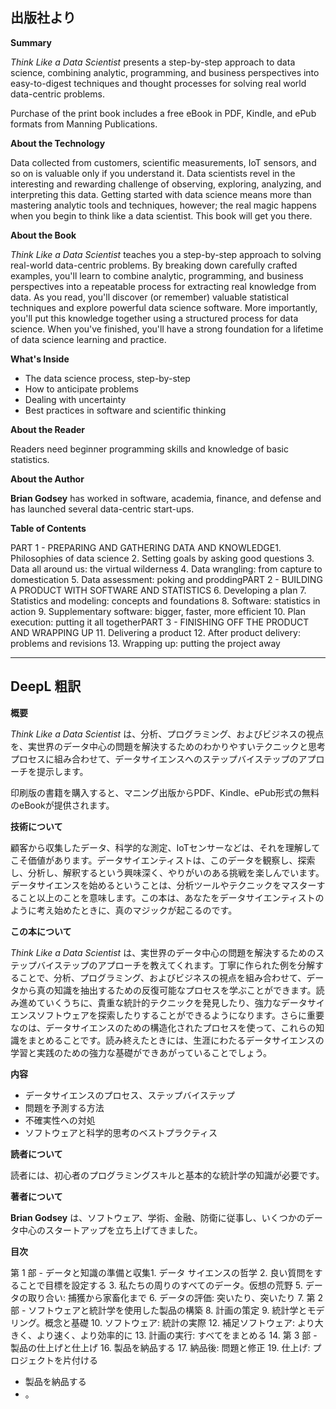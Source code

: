 ## 出版社より

 **Summary**

 _Think Like a Data Scientist_ presents a step-by-step approach to data science, combining analytic, programming, and business perspectives into easy-to-digest techniques and thought processes for solving real world data-centric problems.

Purchase of the print book includes a free eBook in PDF, Kindle, and ePub formats from Manning Publications.

 **About the Technology**

Data collected from customers, scientific measurements, IoT sensors, and so on is valuable only if you understand it. Data scientists revel in the interesting and rewarding challenge of observing, exploring, analyzing, and interpreting this data. Getting started with data science means more than mastering analytic tools and techniques, however; the real magic happens when you begin to think like a data scientist. This book will get you there.

 **About the Book**

 _Think Like a Data Scientist_ teaches you a step-by-step approach to solving real-world data-centric problems. By breaking down carefully crafted examples, you'll learn to combine analytic, programming, and business perspectives into a repeatable process for extracting real knowledge from data. As you read, you'll discover (or remember) valuable statistical techniques and explore powerful data science software. More importantly, you'll put this knowledge together using a structured process for data science. When you've finished, you'll have a strong foundation for a lifetime of data science learning and practice.

 **What's Inside**

- The data science process, step-by-step
- How to anticipate problems
- Dealing with uncertainty
- Best practices in software and scientific thinking

**About the Reader**

Readers need beginner programming skills and knowledge of basic statistics.

 **About the Author**

 **Brian Godsey** has worked in software, academia, finance, and defense and has launched several data-centric start-ups.

 **Table of Contents**

PART 1 - PREPARING AND GATHERING DATA AND KNOWLEDGE1. Philosophies of data science
2. Setting goals by asking good questions
3. Data all around us: the virtual wilderness
4. Data wrangling: from capture to domestication
5. Data assessment: poking and proddingPART 2 - BUILDING A PRODUCT WITH SOFTWARE AND STATISTICS
6. Developing a plan
7. Statistics and modeling: concepts and foundations
8. Software: statistics in action
9. Supplementary software: bigger, faster, more efficient
10. Plan execution: putting it all togetherPART 3 - FINISHING OFF THE PRODUCT AND WRAPPING UP
11. Delivering a product
12. After product delivery: problems and revisions
13. Wrapping up: putting the project away

---

## DeepL 粗訳

 **概要**

 _Think Like a Data Scientist_ は、分析、プログラミング、およびビジネスの視点を、実世界のデータ中心の問題を解決するためのわかりやすいテクニックと思考プロセスに組み合わせて、データサイエンスへのステップバイステップのアプローチを提示します。

印刷版の書籍を購入すると、マニング出版からPDF、Kindle、ePub形式の無料のeBookが提供されます。

 **技術について**

顧客から収集したデータ、科学的な測定、IoTセンサーなどは、それを理解してこそ価値があります。データサイエンティストは、このデータを観察し、探索し、分析し、解釈するという興味深く、やりがいのある挑戦を楽しんでいます。データサイエンスを始めるということは、分析ツールやテクニックをマスターすること以上のことを意味します。この本は、あなたをデータサイエンティストのように考え始めたときに、真のマジックが起こるのです。

 **この本について**

 _Think Like a Data Scientist_ は、実世界のデータ中心の問題を解決するためのステップバイステップのアプローチを教えてくれます。丁寧に作られた例を分解することで、分析、プログラミング、およびビジネスの視点を組み合わせて、データから真の知識を抽出するための反復可能なプロセスを学ぶことができます。読み進めていくうちに、貴重な統計的テクニックを発見したり、強力なデータサイエンスソフトウェアを探索したりすることができるようになります。さらに重要なのは、データサイエンスのための構造化されたプロセスを使って、これらの知識をまとめることです。読み終えたときには、生涯にわたるデータサイエンスの学習と実践のための強力な基礎ができあがっていることでしょう。

 **内容**

- データサイエンスのプロセス、ステップバイステップ
- 問題を予測する方法
- 不確実性への対処
- ソフトウェアと科学的思考のベストプラクティス

**読者について**

読者には、初心者のプログラミングスキルと基本的な統計学の知識が必要です。

 **著者について**

 **Brian Godsey** は、ソフトウェア、学術、金融、防衛に従事し、いくつかのデータ中心のスタートアップを立ち上げてきました。

 **目次**

第 1 部 - データと知識の準備と収集1. データ サイエンスの哲学
2. 良い質問をすることで目標を設定する
3. 私たちの周りのすべてのデータ。仮想の荒野
5. データの取り合い: 捕獲から家畜化まで
6. データの評価: 突いたり、突いたり
7. 第 2 部 - ソフトウェアと統計学を使用した製品の構築
8. 計画の策定
9. 統計学とモデリング。概念と基礎
10. ソフトウェア: 統計の実際
12. 補足ソフトウェア: より大きく、より速く、より効率的に
13. 計画の実行: すべてをまとめる
14. 第 3 部 - 製品の仕上げと仕上げ
16. 製品を納品する
17. 納品後: 問題と修正
19. 仕上げ: プロジェクトを片付ける

- 製品を納品する
- 。
